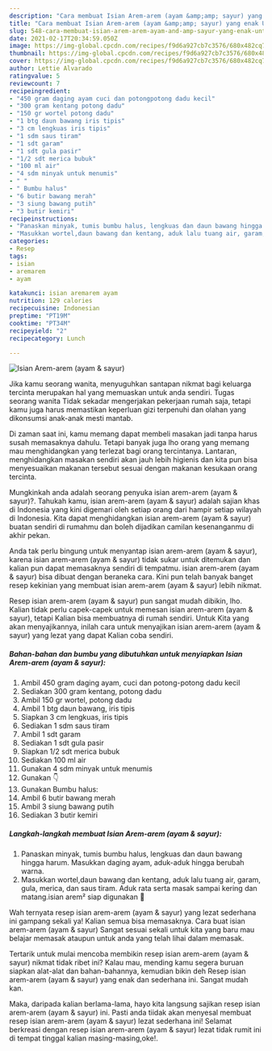 ```yaml
---
description: "Cara membuat Isian Arem-arem (ayam &amp;amp; sayur) yang enak Untuk Jualan"
title: "Cara membuat Isian Arem-arem (ayam &amp;amp; sayur) yang enak Untuk Jualan"
slug: 548-cara-membuat-isian-arem-arem-ayam-and-amp-sayur-yang-enak-untuk-jualan
date: 2021-02-17T20:34:59.050Z
image: https://img-global.cpcdn.com/recipes/f9d6a927cb7c3576/680x482cq70/isian-arem-arem-ayam-sayur-foto-resep-utama.jpg
thumbnail: https://img-global.cpcdn.com/recipes/f9d6a927cb7c3576/680x482cq70/isian-arem-arem-ayam-sayur-foto-resep-utama.jpg
cover: https://img-global.cpcdn.com/recipes/f9d6a927cb7c3576/680x482cq70/isian-arem-arem-ayam-sayur-foto-resep-utama.jpg
author: Lettie Alvarado
ratingvalue: 5
reviewcount: 7
recipeingredient:
- "450 gram daging ayam cuci dan potongpotong dadu kecil"
- "300 gram kentang potong dadu"
- "150 gr wortel potong dadu"
- "1 btg daun bawang iris tipis"
- "3 cm lengkuas iris tipis"
- "1 sdm saus tiram"
- "1 sdt garam"
- "1 sdt gula pasir"
- "1/2 sdt merica bubuk"
- "100 ml air"
- "4 sdm minyak untuk menumis"
- " "
- " Bumbu halus"
- "6 butir bawang merah"
- "3 siung bawang putih"
- "3 butir kemiri"
recipeinstructions:
- "Panaskan minyak, tumis bumbu halus, lengkuas dan daun bawang hingga harum. Masukkan daging ayam, aduk-aduk hingga berubah warna."
- "Masukkan wortel,daun bawang dan kentang, aduk lalu tuang air, garam, gula, merica, dan saus tiram. Aduk rata serta masak sampai kering dan matang.isian arem² siap digunakan 🤗"
categories:
- Resep
tags:
- isian
- aremarem
- ayam

katakunci: isian aremarem ayam 
nutrition: 129 calories
recipecuisine: Indonesian
preptime: "PT19M"
cooktime: "PT34M"
recipeyield: "2"
recipecategory: Lunch

---
```



![Isian Arem-arem (ayam &amp; sayur)](https://img-global.cpcdn.com/recipes/f9d6a927cb7c3576/680x482cq70/isian-arem-arem-ayam-sayur-foto-resep-utama.jpg)

Jika kamu seorang wanita, menyuguhkan santapan nikmat bagi keluarga tercinta merupakan hal yang memuaskan untuk anda sendiri. Tugas seorang  wanita Tidak sekadar mengerjakan pekerjaan rumah saja, tetapi kamu juga harus memastikan keperluan gizi terpenuhi dan olahan yang dikonsumsi anak-anak mesti mantab.

Di zaman  saat ini, kamu memang dapat membeli masakan jadi tanpa harus susah memasaknya dahulu. Tetapi banyak juga lho orang yang memang mau menghidangkan yang terlezat bagi orang tercintanya. Lantaran, menghidangkan masakan sendiri akan jauh lebih higienis dan kita pun bisa menyesuaikan makanan tersebut sesuai dengan makanan kesukaan orang tercinta. 



Mungkinkah anda adalah seorang penyuka isian arem-arem (ayam &amp; sayur)?. Tahukah kamu, isian arem-arem (ayam &amp; sayur) adalah sajian khas di Indonesia yang kini digemari oleh setiap orang dari hampir setiap wilayah di Indonesia. Kita dapat menghidangkan isian arem-arem (ayam &amp; sayur) buatan sendiri di rumahmu dan boleh dijadikan camilan kesenanganmu di akhir pekan.

Anda tak perlu bingung untuk menyantap isian arem-arem (ayam &amp; sayur), karena isian arem-arem (ayam &amp; sayur) tidak sukar untuk ditemukan dan kalian pun dapat memasaknya sendiri di tempatmu. isian arem-arem (ayam &amp; sayur) bisa dibuat dengan beraneka cara. Kini pun telah banyak banget resep kekinian yang membuat isian arem-arem (ayam &amp; sayur) lebih nikmat.

Resep isian arem-arem (ayam &amp; sayur) pun sangat mudah dibikin, lho. Kalian tidak perlu capek-capek untuk memesan isian arem-arem (ayam &amp; sayur), tetapi Kalian bisa membuatnya di rumah sendiri. Untuk Kita yang akan menyajikannya, inilah cara untuk menyajikan isian arem-arem (ayam &amp; sayur) yang lezat yang dapat Kalian coba sendiri.

<!--inarticleads1-->

##### Bahan-bahan dan bumbu yang dibutuhkan untuk menyiapkan Isian Arem-arem (ayam &amp; sayur):

1. Ambil 450 gram daging ayam, cuci dan potong-potong dadu kecil
1. Sediakan 300 gram kentang, potong dadu
1. Ambil 150 gr wortel, potong dadu
1. Ambil 1 btg daun bawang, iris tipis
1. Siapkan 3 cm lengkuas, iris tipis
1. Sediakan 1 sdm saus tiram
1. Ambil 1 sdt garam
1. Sediakan 1 sdt gula pasir
1. Siapkan 1/2 sdt merica bubuk
1. Sediakan 100 ml air
1. Gunakan 4 sdm minyak untuk menumis
1. Gunakan  👇
1. Gunakan  Bumbu halus:
1. Ambil 6 butir bawang merah
1. Ambil 3 siung bawang putih
1. Sediakan 3 butir kemiri




<!--inarticleads2-->

##### Langkah-langkah membuat Isian Arem-arem (ayam &amp; sayur):

1. Panaskan minyak, tumis bumbu halus, lengkuas dan daun bawang hingga harum. Masukkan daging ayam, aduk-aduk hingga berubah warna.
1. Masukkan wortel,daun bawang dan kentang, aduk lalu tuang air, garam, gula, merica, dan saus tiram. Aduk rata serta masak sampai kering dan matang.isian arem² siap digunakan 🤗




Wah ternyata resep isian arem-arem (ayam &amp; sayur) yang lezat sederhana ini gampang sekali ya! Kalian semua bisa memasaknya. Cara buat isian arem-arem (ayam &amp; sayur) Sangat sesuai sekali untuk kita yang baru mau belajar memasak ataupun untuk anda yang telah lihai dalam memasak.

Tertarik untuk mulai mencoba membikin resep isian arem-arem (ayam &amp; sayur) nikmat tidak ribet ini? Kalau mau, mending kamu segera buruan siapkan alat-alat dan bahan-bahannya, kemudian bikin deh Resep isian arem-arem (ayam &amp; sayur) yang enak dan sederhana ini. Sangat mudah kan. 

Maka, daripada kalian berlama-lama, hayo kita langsung sajikan resep isian arem-arem (ayam &amp; sayur) ini. Pasti anda tiidak akan menyesal membuat resep isian arem-arem (ayam &amp; sayur) lezat sederhana ini! Selamat berkreasi dengan resep isian arem-arem (ayam &amp; sayur) lezat tidak rumit ini di tempat tinggal kalian masing-masing,oke!.

